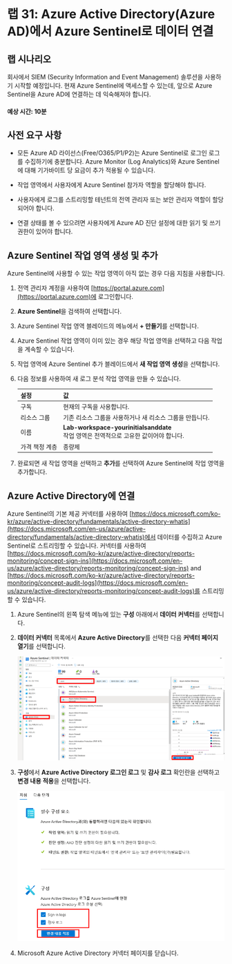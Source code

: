 ﻿---
lab:
    title: '31 - Azure Active Directory(Azure AD)에서 Azure Sentinel로 데이터 연결'
    learning path: '04'
    module: '모듈 04 - Azure Active Directory 모니터링 및 유지 관리'
---

# 랩 31: Azure Active Directory(Azure AD)에서 Azure Sentinel로 데이터 연결

## 랩 시나리오

회사에서 SIEM (Security Information and Event Management) 솔루션을 사용하기 시작할 예정입니다. 현재 Azure Sentinel에 액세스할 수 있는데, 앞으로 Azure Sentinel을 Azure AD에 연결하는 데 익숙해져야 합니다.

#### 예상 시간: 10분

## 사전 요구 사항

- 모든 Azure AD 라이선스(Free/O365/P1/P2)는 Azure Sentinel로 로그인 로그를 수집하기에 충분합니다. Azure Monitor (Log Analytics)와 Azure Sentinel에 대해 기가바이트 당 요금이 추가 적용될 수 있습니다.

- 작업 영역에서 사용자에게 Azure Sentinel 참가자 역할을 할당해야 합니다.

- 사용자에게 로그를 스트리밍할 테넌트의 전역 관리자 또는 보안 관리자 역할이 할당되어야 합니다.

- 연결 상태를 볼 수 있으려면 사용자에게 Azure AD 진단 설정에 대한 읽기 및 쓰기 권한이 있어야 합니다.

## Azure Sentinel 작업 영역 생성 및 추가

Azure Sentinel에 사용할 수 있는 작업 영역이 아직 없는 경우 다음 지침을 사용합니다.

1. 전역 관리자 계정을 사용하여 [https://portal.azure.com](https://portal.azure.com)에 로그인합니다.

1. **Azure Sentinel**을 검색하여 선택합니다.

1. Azure Sentinel 작업 영역 블레이드의 메뉴에서 **+ 만들기**를 선택합니다.

1. Azure Sentinel 작업 영역이 이미 있는 경우 해당 작업 영역을 선택하고 다음 작업을 계속할 수 있습니다.

1. 작업 영역에 Azure Sentinel 추가 블레이드에서 **새 작업 영역 생성**을 선택합니다.

1. 다음 정보를 사용하여 새 로그 분석 작업 영역을 만들 수 있습니다.

    | 설정| 값|
    | :--- | :--- |
    | 구독| 현재의 구독을 사용합니다.|
    | 리소스 그룹| 기존 리소스 그룹을 사용하거나 새 리소스 그룹을 만듭니다.|
    | 이름| **Lab-workspace-yourinitialsanddate**</br>작업 영역은 전역적으로 고유한 값이어야 합니다.|
    | 가격 책정 계층| 종량제|

1. 완료되면 새 작업 영역을 선택하고 **추가**를 선택하여 Azure Sentinel에 작업 영역을 추가합니다.

## Azure Active Directory에 연결

Azure Sentinel의 기본 제공 커넥터를 사용하여 [https://docs.microsoft.com/ko-kr/azure/active-directory/fundamentals/active-directory-whatis](https://docs.microsoft.com/en-us/azure/active-directory/fundamentals/active-directory-whatis)에서 데이터를 수집하고 Azure Sentinel로 스트리밍할 수 있습니다. 커넥터를 사용하여 [https://docs.microsoft.com/ko-kr/azure/active-directory/reports-monitoring/concept-sign-ins](https://docs.microsoft.com/en-us/azure/active-directory/reports-monitoring/concept-sign-ins) and [https://docs.microsoft.com/ko-kr/azure/active-directory/reports-monitoring/concept-audit-logs](https://docs.microsoft.com/en-us/azure/active-directory/reports-monitoring/concept-audit-logs)를 스트리밍할 수 있습니다.

1. Azure Sentinel의 왼쪽 탐색 메뉴에 있는 **구성** 아래에서 **데이터 커넥터**를 선택합니다.

1. **데이터 커넥터** 목록에서 **Azure Active Directory**를 선택한 다음 **커넥터 페이지 열기**를 선택합니다.

    ![Azure Active Directory 커넥터 및 커넥터 열기 페이지가 강조 표시된 데이터 연결선 블레이드를 표시하는 화면 이미지](./media/lp4-mod4-sentinel-add-aad-connector.png)

1. **구성**에서 **Azure Active Directory 로그인 로그** 및 **감사 로그** 확인란을 선택하고 **변경 내용 적용**을 선택합니다.

    ![Azure Sentinel 선택이 강조 표시된 Azure Active Directory 로그를 표시하는 화면 이미지](./media/lp4-mod4-sentinel-config-aad-connector.png)

1. Microsoft Azure Active Directory 커넥터 페이지를 닫습니다.
